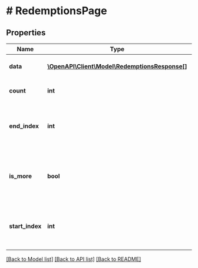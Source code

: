 # # RedemptionsPage

## Properties

Name | Type | Description | Notes
------------ | ------------- | ------------- | -------------
**data** | [**\OpenAPI\Client\Model\RedemptionsResponse[]**](RedemptionsResponse.md) | Contains one or more redemptions. | [optional]
**count** | **int** | Number of resources returned. |
**end_index** | **int** | Sort order index of the last resource in the returned array. |
**is_more** | **bool** | A value of &#x60;true&#x60; indicates that more unreturned resources exist. |
**start_index** | **int** | Sort order index of the first resource in the returned array. |

[[Back to Model list]](../../README.md#models) [[Back to API list]](../../README.md#endpoints) [[Back to README]](../../README.md)
